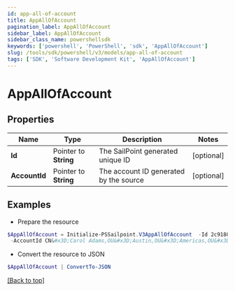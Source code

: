 ```yaml
---
id: app-all-of-account
title: AppAllOfAccount
pagination_label: AppAllOfAccount
sidebar_label: AppAllOfAccount
sidebar_class_name: powershellsdk
keywords: ['powershell', 'PowerShell', 'sdk', 'AppAllOfAccount'] 
slug: /tools/sdk/powershell/v3/models/app-all-of-account
tags: ['SDK', 'Software Development Kit', 'AppAllOfAccount']
---
```



# AppAllOfAccount

## Properties

Name | Type | Description | Notes
------------ | ------------- | ------------- | -------------
**Id** |  Pointer to **String** | The SailPoint generated unique ID | [optional] 
**AccountId** |  Pointer to **String** | The account ID generated by the source | [optional] 

## Examples

- Prepare the resource
```powershell
$AppAllOfAccount = Initialize-PSSailpoint.V3AppAllOfAccount  -Id 2c9180837dfe6949017e21f3d8cd6d49 `
 -AccountId CN&#x3D;Carol Adams,OU&#x3D;Austin,OU&#x3D;Americas,OU&#x3D;Demo,DC&#x3D;seri,DC&#x3D;sailpointdemo,DC&#x3D;com
```

- Convert the resource to JSON
```powershell
$AppAllOfAccount | ConvertTo-JSON
```


[[Back to top]](#) 

